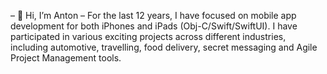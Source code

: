 
– 👋 Hi, I’m Anton
– For the last 12 years, I have focused on mobile app development for both iPhones and iPads (Obj-C/Swift/SwiftUI). I have participated in various exciting projects across different industries, including automotive, travelling, food delivery, secret messaging and Agile Project Management tools.

<!---
AnthonyBY/AnthonyBY is a ✨ special ✨ repository because its `README.md` (this file) appears on your GitHub profile.
You can click the Preview link to take a look at your changes.
--->
